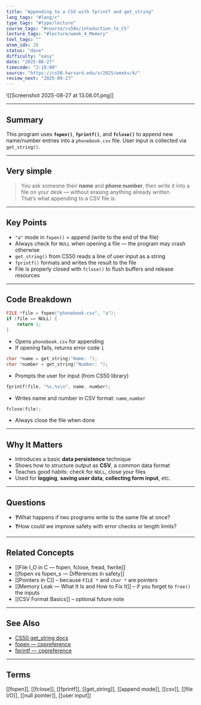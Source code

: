 ```yaml
---
title: "Appending to a CSV with fprintf and get_string"  
lang_tags: "#lang/c"
type_tags: "#type/lecture"
course_tags: "#course/cs50x/intoduction_to_CS"
lecture_tags: "#lecture/week_4_Memory"
tool_tags: ""
atom_idx: 28
status: "done"
difficulty: "easy"
date: "2025-08-27"
timecode: "2:18:00"
source: "https://cs50.harvard.edu/x/2025/weeks/4/"
review_next: "2025-09-27"
---
```

![[Screenshot 2025-08-27 at 13.08.01.png]]
 
---

## Summary
This program uses **`fopen()`**, **`fprintf()`**, and **`fclose()`** to append new name/number entries into a `phonebook.csv` file. User input is collected via `get_string()`.

---

## Very simple

> You ask someone their **name** and **phone number**, then write it into a file on your desk — without erasing anything already written.  
> That’s what appending to a CSV file is.

---

## Key Points

- `"a"` mode in `fopen()` = append (write to the end of the file)
- Always check for `NULL` when opening a file — the program may crash otherwise
- `get_string()` from CS50 reads a line of user input as a string
- `fprintf()` formats and writes the result to the file
- File is properly closed with `fclose()` to flush buffers and release resources

---

## Code Breakdown

```c
FILE *file = fopen("phonebook.csv", "a");
if (file == NULL) {
    return 1;
}
```

- Opens `phonebook.csv` for appending
- If opening fails, returns error code `1`

```c
char *name = get_string("Name: ");
char *number = get_string("Number: ");
```

- Prompts the user for input (from CS50 library)

```c
fprintf(file, "%s,%s\n", name, number);
```

- Writes name and number in CSV format: `name,number`

```c
fclose(file);
```

- Always close the file when done

---

## Why It Matters

- Introduces a basic **data persistence** technique
- Shows how to structure output as **CSV**, a common data format
- Teaches good habits: check for `NULL`, close your files
- Used for **logging**, **saving user data**, **collecting form input**, etc.

---

## Questions

- ❓What happens if two programs write to the same file at once?
- ❓How could we improve safety with error checks or length limits?

---

## Related Concepts

- [[File I_O in C — fopen, fclose, fread, fwrite]]
- [[fopen vs fopen_s — Differences in safety]]
- [[Pointers in C]] – because `FILE *` and `char *` are pointers
- [[Memory Leak — What It Is and How to Fix It]] – if you forget to `free()` the inputs
- [[CSV Format Basics]] – optional future note

---

## See Also

- [CS50 get_string docs](https://manual.cs50.io/)
- [fopen — cppreference](https://en.cppreference.com/w/c/io/fopen)
- [fprintf — cppreference](https://en.cppreference.com/w/c/io/fprintf)

---

## Terms

[[fopen]], [[fclose]], [[fprintf]], [[get_string]], [[append mode]], [[csv]], [[file I/O]], [[null pointer]], [[user input]]
